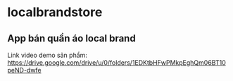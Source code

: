 # localbrandstore
## App bán quần áo local brand
Link video demo sản phẩm: https://drive.google.com/drive/u/0/folders/1EDKtbHFwPMkpEghQm06BT10peND-dwfe
